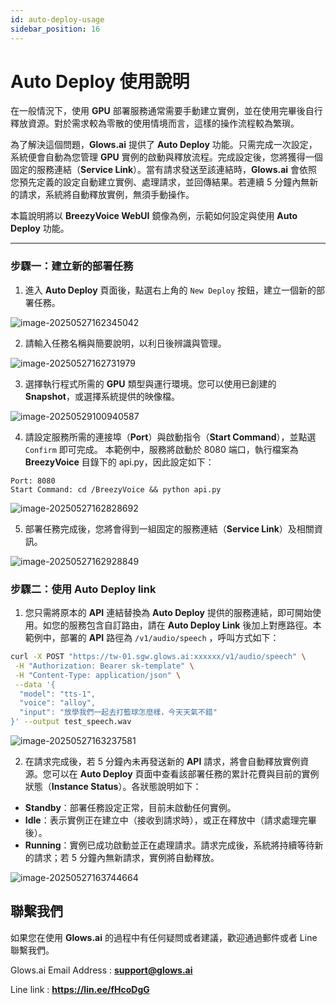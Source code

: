 ```yaml
---
id: auto-deploy-usage
sidebar_position: 16
---
```


# Auto Deploy 使用說明

在一般情況下，使用 **GPU** 部署服務通常需要手動建立實例，並在使用完畢後自行釋放資源。對於需求較為零散的使用情境而言，這樣的操作流程較為繁瑣。

為了解決這個問題，**Glows.ai** 提供了 **Auto Deploy** 功能。只需完成一次設定，系統便會自動為您管理 **GPU** 實例的啟動與釋放流程。完成設定後，您將獲得一個固定的服務連結（**Service Link**）。當有請求發送至該連結時，**Glows.ai** 會依照您預先定義的設定自動建立實例、處理請求，並回傳結果。若連續 5 分鐘內無新的請求，系統將自動釋放實例，無須手動操作。

本篇說明將以 **BreezyVoice WebUI** 鏡像為例，示範如何設定與使用 **Auto Deploy** 功能。

---

### 步驟一：建立新的部署任務

1. 進入 **Auto Deploy** 頁面後，點選右上角的 `New Deploy` 按鈕，建立一個新的部署任務。

![image-20250527162345042](../../../../../docs/docs-images/p13/14.png)

2. 請輸入任務名稱與簡要說明，以利日後辨識與管理。

![image-20250527162731979](../../../../../docs/docs-images/p13/15.png)

3. 選擇執行程式所需的 **GPU** 類型與運行環境。您可以使用已創建的 **Snapshot**，或選擇系統提供的映像檔。

![image-20250529100940587](../../../../../docs/docs-images/p13/20.png)

4. 請設定服務所需的連接埠（**Port**）與啟動指令（**Start Command**），並點選 `Confirm` 即可完成。
   本範例中，服務將啟動於 8080 端口，執行檔案為 **BreezyVoice** 目錄下的 api.py，因此設定如下：

```
Port: 8080
Start Command: cd /BreezyVoice && python api.py
```

![image-20250527162828692](../../../../../docs/docs-images/p13/16.png)

5. 部署任務完成後，您將會得到一組固定的服務連結（**Service Link**）及相關資訊。

![image-20250527162928849](../../../../../docs/docs-images/p13/17.png)

### 步驟二：使用 Auto Deploy link

1. 您只需將原本的 **API** 連結替換為 **Auto Deploy** 提供的服務連結，即可開始使用。如您的服務包含自訂路由，請在 **Auto Deploy Link** 後加上對應路徑。本範例中，部署的 **API** 路徑為 `/v1/audio/speech` ，呼叫方式如下：

```bash
curl -X POST "https://tw-01.sgw.glows.ai:xxxxxx/v1/audio/speech" \
 -H "Authorization: Bearer sk-template" \
 -H "Content-Type: application/json" \
 --data '{
  "model": "tts-1",
  "voice": "alloy",
  "input": "放學我們一起去打籃球怎麼樣，今天天氣不錯"
}' --output test_speech.wav
```

![image-20250527163237581](../../../../../docs/docs-images/p13/18.png)

2. 在請求完成後，若 5 分鐘內未再發送新的 **API** 請求，將會自動釋放實例資源。您可以在 **Auto Deploy** 頁面中查看該部署任務的累計花費與目前的實例狀態（**Instance Status**）。各狀態說明如下：

- **Standby**：部署任務設定正常，目前未啟動任何實例。
- **Idle**：表示實例正在建立中（接收到請求時），或正在釋放中（請求處理完畢後）。
- **Running**：實例已成功啟動並正在處理請求。請求完成後，系統將持續等待新的請求；若 5 分鐘內無新請求，實例將自動釋放。

![image-20250527163744664](../../../../../docs/docs-images/p13/19.png)

## 聯繫我們

如果您在使用 **Glows.ai** 的過程中有任何疑問或者建議，歡迎通過郵件或者 Line 聯繫我們。

Glows.ai Email Address : **support@glows.ai**

Line link : **https://lin.ee/fHcoDgG**
